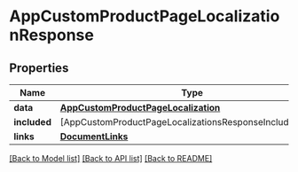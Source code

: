 # AppCustomProductPageLocalizationResponse

## Properties
Name | Type | Description | Notes
------------ | ------------- | ------------- | -------------
**data** | [**AppCustomProductPageLocalization**](AppCustomProductPageLocalization.md) |  | 
**included** | [AppCustomProductPageLocalizationsResponseIncludedInner] |  | [optional] 
**links** | [**DocumentLinks**](DocumentLinks.md) |  | 

[[Back to Model list]](../README.md#documentation-for-models) [[Back to API list]](../README.md#documentation-for-api-endpoints) [[Back to README]](../README.md)


